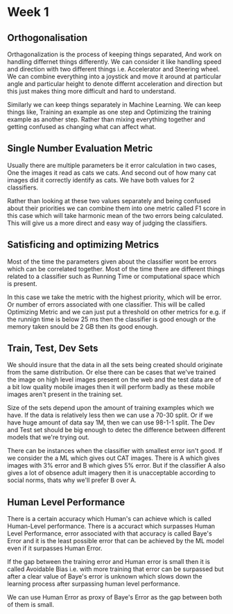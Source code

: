 # Week 1

## Orthogonalisation

Orthagonalization is the process of keeping things separated, And work on handling differnet things differently. We can consider it like handling speed and direction with two different things i.e. Accelerator and Steering wheel. We can combine everything into a joystick and move it around at particular angle and particular height to denote differnt acceleration and direction but this just makes thing more difficult and hard to understand.

Similarly we can keep things separately in Machine Learning. We can keep things like, Training an example as one step and Optimizing the training example as another step. Rather than mixing everything together and getting confused as changing what can affect what. 

## Single Number Evaluation Metric

Usually there are multiple parameters be it error calculation in two cases, One the images it read as cats we cats. And second out of how many cat images did it correctly identify as cats. We have both values for 2 classifiers.

Rather than looking at these two values separately and being confused about their priorities we can combine them into one metric called F1 score in this case which will take harmonic mean of the two errors being calculated. This will give us a more direct and easy way of judging the classifiers.

## Satisficing and optimizing Metrics

Most of the time the parameters given about the classifier wont be errors which can be correlated together. Most of the time there are different things related to a classifier such as Running Time or computational space which is present. 

In this case we take the metric with the highest priority, which will be error. Or number of errors associated with one classifier. This will be called Optimizing Metric and we can just put a threshold on other metrics for e.g. if the runnign time is below 25 ms then the classifier is good enough or the memory taken snould be 2 GB then its good enough.

## Train, Test, Dev Sets

We should insure that the data in all the sets being created should originate from the same distribution. Or else there can be cases that we've trained the image on high level images present on the web and the test data are of a bit low quality mobile images then it will perform badly as these mobile images aren't present in the training set.

Size of the sets depend upon the amount of training examples which we have. If the data is relatively less then we can use a 70-30 split. Or if we have huge amount of data say 1M, then we can use 98-1-1 split. The Dev and Test set should be big enough to detec the difference between different models that we're trying out. 

There can be instances when the classifier with smallest error isn't good. If we consider the a ML which gives out CAT images. There is A which gives images with 3% error and B which gives 5% error. But if the classifier A also gives a lot of obsence adult imagery then it is unacceptable according to social norms, thats why we'll prefer B over A.

## Human Level Performance

There is a certain accuracy which Human's can achieve which is called Human-Level performance. There is a accuract which surpasses Human Level Performance, error associated with that accuracy is called Baye's Error and it is the least possible error that can be achieved by the ML model even if it surpasses Human Error.

If the gap between the training error and Human error is small then it is called Avoidable Bias i.e. with more training that error can be surpassed but after a clear value of Baye's error is unknown which slows down the learning process after surpassing human level performance.

We can use Human Error as proxy of Baye's Error as the gap between both of them is small.
